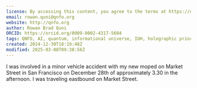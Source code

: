 ```yaml
---
license: By accessing this content, you agree to the terms at https://qnfo.org/LICENSE
email: rowan.quni@qnfo.org
website: http://qnfo.org
author: Rowan Brad Quni
ORCID: https://orcid.org/0009-0002-4317-5604
tags: QNFO, AI, quantum, informational universe, IUH, holographic principle
created: 2024-12-30T18:19:48Z
modified: 2025-03-08T09:38:56Z
---
```


I was involved in a minor vehicle accident with my new moped on Market Street in San Francisco on December 28th of approximately 3.30 in the afternoon. I was traveling eastbound on Market Street.
